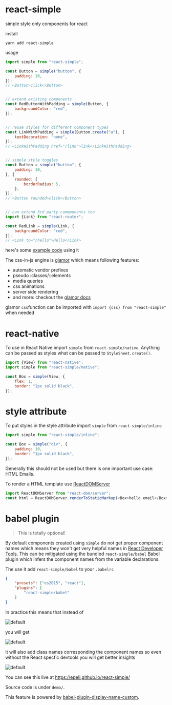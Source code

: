 # react-simple

simple style only components for react

install

    yarn add react-simple  

usage

```js
import simple from "react-simple";

const Button = simple("button", {
    padding: 10,
});
// <Button>click</Button>


// extend existing components
const RedButtonWithPadding = simple(Button, {
    backgroundColor: "red",
});


// reuse styles for different component types
const LinkWithPadding = simple(Button.create("a"), {
    textDecoration: "none",
});
// <LinkWithPadding href="/link">link</LinkWithPadding>


// simple style toggles
const Button = simple("button", {
    padding: 10,
}, {
    rounded: {
        borderRadius: 5,
    },
});
// <Button rounded>click</Button>


// can extend 3rd party commponents too
import {Link} from "react-router";

const RedLink = simple(Link, {
    backgroundColor: "red",
});
// <Link to="/hello">Hello</Link>
```

here's some [example code](https://github.com/epeli/react-simple/blob/master/demo/index.js) using it


The css-in-js engine is [glamor][] which means following features:

- automatic vendor prefixes
- pseudo :classes/::elements
- media queries
- css animations
- server side rendering
- and more: checkout the [glamor docs][glamor]

glamor `css`function can be imported with `import {css} from "react-simple"` when needed

[glamor]: https://github.com/threepointone/glamor

# react-native

To use in React Native import `simple` from `react-simple/native`. Anything can be passed
as styles what can be passed to `StyleSheet.create()`.

```js
import {View} from "react-native";
import simple from "react-simple/native";

const Box = simple(View, {
    flex: 1,
    border: "1px solid black",
});
```

# style attribute

To put styles in the style attribute import `simple` from `react-simple/inline`

```js
import simple from "react-simple/inline";

const Box = simple("div", {
    padding: 10,
    border: "1px solid black",
});
```

Generally this should not be used but there is one important use case: HTML Emails.

To render a HTML template use [ReactDOMServer](https://facebook.github.io/react/docs/react-dom-server.html)

```js
import ReactDOMServer from "react-dom/server";
const html = ReactDOMServer.renderToStaticMarkup(<Box>hello email</Box>);
```

# babel plugin

> This is totally optional!

By default components created using `simple` do not get proper component names
which means they won't get very helpful names in [React Developer Tools][devtools].
This can be mitigated using the bundled `react-simple/babel` Babel plugin which infers
the component names from the variable declarations.

[devtools]: https://github.com/facebook/react-devtools

The use it add `react-simple/babel` to your `.babelrc`

```json
{
    "presets": ["es2015", "react"],
    "plugins": [
        "react-simple/babel"
    ]
}
```

In practice this means that instead of

![default](https://raw.githubusercontent.com/epeli/react-simple/master/demo/assets/simple-default.png)

you will get

![default](https://raw.githubusercontent.com/epeli/react-simple/master/demo/assets/simple-babel.png)

it will also add class names corresponding the component names
so even without the React specfic devtools you will get better insights

![default](https://raw.githubusercontent.com/epeli/react-simple/master/demo/assets/simple-dom.png)

You can see this live at https://epeli.github.io/react-simple/ 

Source code is under `demo/`.

This feature is powered by [babel-plugin-display-name-custom][].

[babel-plugin-display-name-custom]: https://github.com/epeli/babel-plugin-display-name-custom
